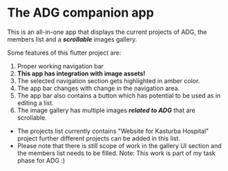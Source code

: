 # The ADG companion app

This is an all-in-one app that displays the current projects of ADG, the members list and a *__scrollable__* images gallery.

Some features of this flutter project are:
1. Proper working navigation bar
2. __This app has integration with image assets!__
3. The selected navigation section gets highlighted in amber color.
4. The app bar changes with change in the navigation area.
5. The app bar also contains a button which has potential to be used as in editing a list.
6. The image gallery has multiple images *__related to ADG__* that are scrollable.

* The projects list currently contains "Website for Kasturba Hospital" project further different projects can be added in this list.
* Please note that there is still scope of work in the gallery UI section and the members list needs to be filled.
Note: This work is part of my task phase for ADG :)
